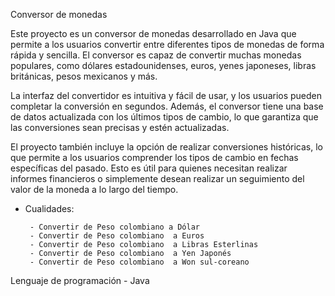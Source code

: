 Conversor de monedas 

Este proyecto es un conversor de monedas desarrollado en Java que permite a los usuarios convertir entre diferentes tipos de monedas de forma rápida y sencilla. El conversor es capaz de convertir muchas monedas populares, como dólares estadounidenses, euros, yenes japoneses, libras británicas, pesos mexicanos y más.

La interfaz del convertidor es intuitiva y fácil de usar, y los usuarios pueden completar la conversión en segundos. Además, el conversor tiene una base de datos actualizada con los últimos tipos de cambio, lo que garantiza que las conversiones sean precisas y estén actualizadas.

El proyecto también incluye la opción de realizar conversiones históricas, lo que permite a los usuarios comprender los tipos de cambio en fechas específicas del pasado. Esto es útil para quienes necesitan realizar informes financieros o simplemente desean realizar un seguimiento del valor de la moneda a lo largo del tiempo.

- Cualidades:

       - Convertir de Peso colombiano a Dólar
       - Convertir de Peso colombiano  a Euros
       - Convertir de Peso colombiano  a Libras Esterlinas
       - Convertir de Peso colombiano  a Yen Japonés
       - Convertir de Peso colombiano  a Won sul-coreano
       
       
Lenguaje de programación
       - Java
       

